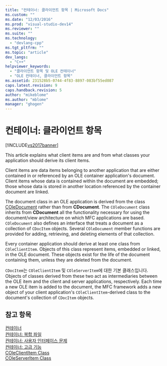 ```yaml
---
title: "컨테이너: 클라이언트 항목 | Microsoft Docs"
ms.custom: ""
ms.date: "12/03/2016"
ms.prod: "visual-studio-dev14"
ms.reviewer: ""
ms.suite: ""
ms.technology: 
  - "devlang-cpp"
ms.tgt_pltfrm: ""
ms.topic: "article"
dev_langs: 
  - "C++"
helpviewer_keywords: 
  - "클라이언트 항목 및 OLE 컨테이너"
  - "OLE 컨테이너, 클라이언트 항목"
ms.assetid: 231528b5-0744-4f83-8897-083bf55ed087
caps.latest.revision: 9
caps.handback.revision: 5
author: "mikeblome"
ms.author: "mblome"
manager: "ghogen"
---
```

# 컨테이너: 클라이언트 항목
[!INCLUDE[vs2017banner](../assembler/inline/includes/vs2017banner.md)]

This article explains what client items are and from what classes your application should derive its client items.  
  
 Client items are data items belonging to another application that are either contained in or referenced by an OLE container application's document.  Client items whose data is contained within the document are embedded; those whose data is stored in another location referenced by the container document are linked.  
  
 The document class in an OLE application is derived from the class [COleDocument](../mfc/reference/coledocument-class.md) rather than from **CDocument**.  The `COleDocument` class inherits from **CDocument** all the functionality necessary for using the document\/view architecture on which MFC applications are based.  `COleDocument` also defines an interface that treats a document as a collection of `CDocItem` objects.  Several `COleDocument` member functions are provided for adding, retrieving, and deleting elements of that collection.  
  
 Every container application should derive at least one class from `COleClientItem`.  Objects of this class represent items, embedded or linked, in the OLE document.  These objects exist for the life of the document containing them, unless they are deleted from the document.  
  
 `CDocItem`는 `COleClientItem` 및 `COleServerItem`에 대한 기본 클래스입니다.  Objects of classes derived from these two act as intermediaries between the OLE item and the client and server applications, respectively.  Each time a new OLE item is added to the document, the MFC framework adds a new object of your client application's `COleClientItem`\-derived class to the document's collection of `CDocItem` objects.  
  
## 참고 항목  
 [컨테이너](../mfc/containers.md)   
 [컨테이너: 복합 파일](../mfc/containers-compound-files.md)   
 [컨테이너: 사용자 인터페이스 문제](../mfc/containers-user-interface-issues.md)   
 [컨테이너: 고급 기능](../mfc/containers-advanced-features.md)   
 [COleClientItem Class](../mfc/reference/coleclientitem-class.md)   
 [COleServerItem Class](../mfc/reference/coleserveritem-class.md)